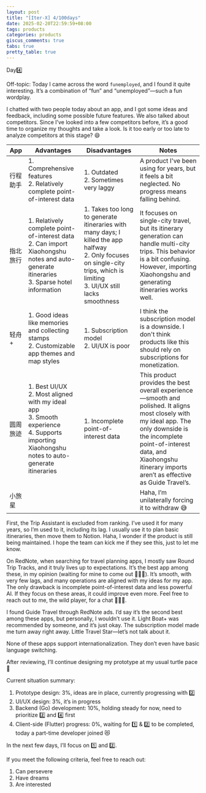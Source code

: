 ```yaml
---
layout: post
title: "[Iter-X] 4/100days"
date: 2025-02-20T22:59:59+08:00
tags: products
categories: products
giscus_comments: true
tabs: true
pretty_table: true
---
```


Day4️⃣

Off-topic: Today I came across the word `funemployed`, and I found it quite interesting. It’s a combination of “fun” and “unemployed”—such a fun wordplay.

I chatted with two people today about an app, and I got some ideas and feedback, including some possible future features. We also talked about competitors. Since I’ve looked into a few competitors before, it’s a good time to organize my thoughts and take a look. Is it too early or too late to analyze competitors at this stage? 😄

| App | Advantages | Disadvantages | Notes |
| --- | --- | --- | --- |
| 行程助手 | 1. Comprehensive features<br>2. Relatively complete point-of-interest data | 1. Outdated<br>2. Sometimes very laggy | A product I've been using for years, but it feels a bit neglected. No progress means falling behind. |
| 指北旅行 | 1. Relatively complete point-of-interest data<br>2. Can import Xiaohongshu notes and auto-generate itineraries<br>3. Sparse hotel information | 1. Takes too long to generate itineraries with many days; I killed the app halfway<br>2. Only focuses on single-city trips, which is limiting<br>3. UI/UX still lacks smoothness | It focuses on single-city travel, but its itinerary generation can handle multi-city trips. This behavior is a bit confusing. However, importing Xiaohongshu and generating itineraries works well. |
| 轻舟+ | 1. Good ideas like memories and collecting stamps<br>2. Customizable app themes and map styles | 1. Subscription model<br>2. UI/UX is poor | I think the subscription model is a downside. I don't think products like this should rely on subscriptions for monetization. |
| 圆周旅迹 | 1. Best UI/UX<br>2. Most aligned with my ideal app<br>3. Smooth experience<br>4. Supports importing Xiaohongshu notes to auto-generate itineraries | 1. Incomplete point-of-interest data | This product provides the best overall experience—smooth and polished. It aligns most closely with my ideal app. The only downside is the incomplete point-of-interest data, and Xiaohongshu itinerary imports aren’t as effective as Guide Travel’s. |
| 小旅星 |  |  | Haha, I’m unilaterally forcing it to withdraw 😅 |

First, the Trip Assistant is excluded from ranking. I’ve used it for many years, so I’m used to it, including its lag. I usually use it to plan basic itineraries, then move them to Notion. Haha, I wonder if the product is still being maintained. I hope the team can kick me if they see this, just to let me know.

On RedNote, when searching for travel planning apps, I mostly saw Round Trip Tracks, and it truly lives up to expectations. It’s the best app among these, in my opinion (waiting for mine to come out 🙇🏾‍♂️). It’s smooth, with very few lags, and many operations are aligned with my ideas for my app. The only drawback is incomplete point-of-interest data and less powerful AI. If they focus on these areas, it could improve even more. Feel free to reach out to me, the wild player, for a chat 🧑🏿‍💻.

I found Guide Travel through RedNote ads. I’d say it’s the second best among these apps, but personally, I wouldn’t use it. Light Boat+ was recommended by someone, and it’s just okay. The subscription model made me turn away right away. Little Travel Star—let’s not talk about it.

None of these apps support internationalization. They don’t even have basic language switching.

After reviewing, I’ll continue designing my prototype at my usual turtle pace🥺

Current situation summary:
1.	Prototype design: 3%, ideas are in place, currently progressing with 2️⃣
2.	UI/UX design: 3%, it’s in progress
3.	Backend (Go) development: 10%, holding steady for now, need to prioritize 2️⃣ and 4️⃣ first
4.	Client-side (Flutter) progress: 0%, waiting for 1️⃣ & 2️⃣ to be completed, today a part-time developer joined 😻

In the next few days, I’ll focus on 1️⃣ and 2️⃣.

If you meet the following criteria, feel free to reach out:
1.	Can persevere
2.	Have dreams
3.	Are interested